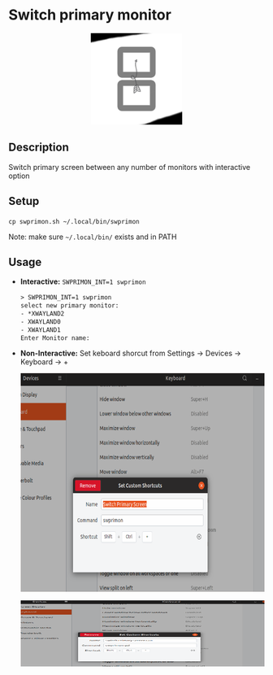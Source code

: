 # Switch primary monitor
<p align="center">
<img src="logo.png" width=180 height=180>
</p>

## Description
Switch primary screen between any number of monitors with interactive option

## Setup
`cp swprimon.sh ~/.local/bin/swprimon`

Note: make sure `~/.local/bin/` exists and in PATH


## Usage
- **Interactive:** `SWPRIMON_INT=1 swprimon`
  ```
  > SWPRIMON_INT=1 swprimon
  select new primary monitor:
  - *XWAYLAND2
  - XWAYLAND0
  - XWAYLAND1
  Enter Monitor name:
  ```
- **Non-Interactive:** Set keboard shorcut from Settings -> Devices -> Keyboard -> +
  
  <p align="center">
  <img src="img2.png" width=620 height=430>
  </p>

  <p align="center">
  <img src="img.png" width=620 height=130>
  </p>


  